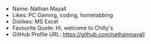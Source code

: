 - Name: Nathan Mayall
- Likes: PC Gaming, coding, homelabbing
- Dislikes: MS Excel
- Favourite Quote: Hi, welcome to Chilly's
- GitHub Profile URL: https://github.com/nathanmayall
